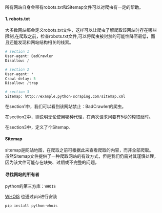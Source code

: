 
所有网站自身会带有robots.txt和Sitemap文件可以对爬虫有一定的帮助。

#### 1. robots.txt
大多数网站都会定义robots.txt文件，这样可以让爬虫了解爬取该网站时存在哪些限制,在爬取之前，检查robots.txt文件,可以将爬虫被封禁的可能性降至最低，而且还能发现和网站结构相关的线索。

```py
# section 1
User-agent: BadCrawler
Disallow: /

# section 2
User-agent: *
Crawl-delay: 5
Disallow: /trap

# section 3
Sitemap: http://example.python-scraping.com/sitemap.xml

```

在section1中，我们可以看到该网站禁止：BadCrawler的爬虫。

 在section2中，则说明无论使用哪种代理，在两次请求间要有5秒的榨取延时。

在section3中，定义了个Sitemap.

#### Sitemap

sitemap是网站地图，在爬取之前可根据此来查看爬取的内容，而非全部爬取。
虽然Sitemap文件提供了一种爬取网站的有效方式，但是我们仍需对其谨慎处理，因为该文件可能存在缺失、过期或不完整的问题。

#### 寻找网站的所有者

python的第三方库：`WHOIS`

[WHOIS](https://pypi.python.org/pypi/python-whois) 也通过pip进行安装
```py
pip install python-whois
```

